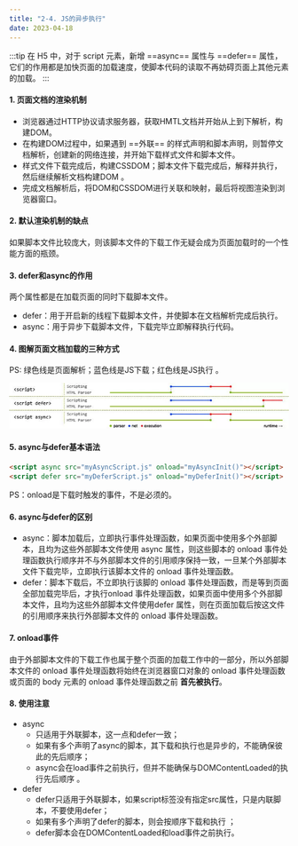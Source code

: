 ```yaml
---
title: "2-4. JS的异步执行"
date: 2023-04-18
---
```

:::tip
在 H5 中，对于 script 元素，新增 ==async== 属性与 ==defer== 属性，它们的作用都是加快页面的加载速度，使脚本代码的读取不再妨碍页面上其他元素的加载。
:::

#### 1. 页面文档的渲染机制
- 浏览器通过HTTP协议请求服务器，获取HMTL文档并开始从上到下解析，构建DOM。
- 在构建DOM过程中，如果遇到 ==外联== 的样式声明和脚本声明，则暂停文档解析，创建新的网络连接，并开始下载样式文件和脚本文件。
- 样式文件下载完成后，构建CSSDOM；脚本文件下载完成后，解释并执行，然后继续解析文档构建DOM 。
- 完成文档解析后，将DOM和CSSDOM进行关联和映射，最后将视图渲染到浏览器窗口。

#### 2. 默认渲染机制的缺点
如果脚本文件比较庞大，则该脚本文件的下载工作无疑会成为页面加载时的一个性能方面的瓶颈。

#### 3. defer和async的作用
两个属性都是在加载页面的同时下载脚本文件。
- defer：用于开启新的线程下载脚本文件，并使脚本在文档解析完成后执行。
- async：用于异步下载脚本文件，下载完毕立即解释执行代码。

#### 4. 图解页面文档加载的三种方式
PS: 绿色线是页面解析；蓝色线是JS下载；红色线是JS执行 。 

![2-4-1](/img/basic/html/2-4-1.png)

#### 5. async与defer基本语法
```html
<script async src="myAsyncScript.js" onload="myAsyncInit()"></script>
<script defer src="myDeferScript.js" onload="myDeferInit()"></script>
```
PS：onload是下载时触发的事件，不是必须的。

#### 6. async与defer的区别
- async：脚本加载后，立即执行事件处理函数，如果页面中使用多个外部脚本，且均为这些外部脚本文件使用 async 属性，则这些脚本的 onload 事件处理函数执行顺序并不与外部脚本文件的引用顺序保持一致，一旦某个外部脚本文件下载完毕，立即执行该脚本文件的 onload 事件处理函数。
- defer：脚本下载后，不立即执行该脚的 onload 事件处理函数，而是等到页面全部加载完毕后，才执行onload 事件处理函数，如果页面中使用多个外部脚本文件，且均为这些外部脚本文件使用defer 属性，则在页面加载后按这文件的引用顺序来执行外部脚本文件的 onload 事件处理函数。

#### 7. onload事件
由于外部脚本文件的下载工作也属于整个页面的加载工作中的一部分，所以外部脚本文件的 onload 事件处理函数将始终在浏览器窗口对象的 onload 事件处理函数或页面的 body 元素的 onload 事件处理函数之前 **首先被执行**。

#### 8. 使用注意
- async
    - 只适用于外联脚本，这一点和defer一致；
    - 如果有多个声明了async的脚本，其下载和执行也是异步的，不能确保彼此的先后顺序；
    - async会在load事件之前执行，但并不能确保与DOMContentLoaded的执行先后顺序 。
- defer
    - defer只适用于外联脚本，如果script标签没有指定src属性，只是内联脚本，不要使用defer；
    - 如果有多个声明了defer的脚本，则会按顺序下载和执行 ；
    - defer脚本会在DOMContentLoaded和load事件之前执行。